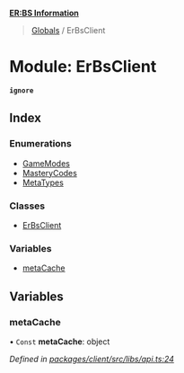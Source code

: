 **[ER:BS Information](../README.md)**

> [Globals](../globals.md) / ErBsClient

# Module: ErBsClient

**`ignore`** 

## Index

### Enumerations

* [GameModes](../enums/erbsclient.gamemodes.md)
* [MasteryCodes](../enums/erbsclient.masterycodes.md)
* [MetaTypes](../enums/erbsclient.metatypes.md)

### Classes

* [ErBsClient](../classes/erbsclient.erbsclient-1.md)

### Variables

* [metaCache](erbsclient.md#metacache)

## Variables

### metaCache

• `Const` **metaCache**: object

*Defined in [packages/client/src/libs/api.ts:24](https://github.com/PaulEndri/eternal-return-project/blob/4e6b63d/packages/client/src/libs/api.ts#L24)*
